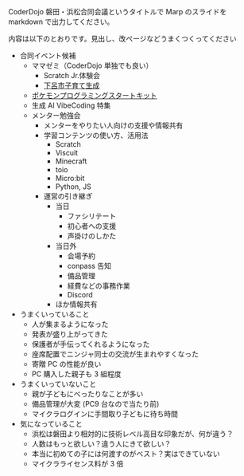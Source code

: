 CoderDojo 磐田・浜松合同会議というタイトルで Marp のスライドを markdown で出力してください。

内容は以下のとおりです。見出し、改ページなどうまくつくってください

- 合同イベント候補
  - ママゼミ（CoderDojo 単独でも良い）
    - Scratch Jr.体験会
    - [下呂市子育て生成](https://www.city.gero.lg.jp/soshiki/48/34129.html)
  - [ポケモンプログラミングスタートキット](https://startkit.pokemon-foundation.or.jp/)
  - 生成 AI VibeCoding 特集
  - メンター勉強会
    - メンターをやりたい人向けの支援や情報共有
    - 学習コンテンツの使い方、活用法
      - Scratch
      - Viscuit
      - Minecraft
      - toio
      - Micro:bit
      - Python, JS
    - 運営の引き継ぎ
      - 当日
        - ファシリテート
        - 初心者への支援
        - 声掛けのしかた
      - 当日外
        - 会場予約
        - conpass 告知
        - 備品管理
        - 経費などの事務作業
        - Discord
      - ほか情報共有
- うまくいっていること
  - 人が集まるようになった
  - 発表が盛り上がってきた
  - 保護者が手伝ってくれるようになった
  - 座席配置でニンジャ同士の交流が生まれやすくなった
  - 寄贈 PC の性能が良い
  - PC 購入した親子も 3 組程度
- うまくいっていないこと
  - 親が子どもにべったりなことが多い
  - 備品管理が大変 (PC9 台なので当たり前)
  - マイクラログインに手間取り子どもに待ち時間
- 気になっていること
  - 浜松は磐田より相対的に技術レベル高目な印象だが、何が違う？
  - 人数はもっと欲しい？違う人にきて欲しい？
  - 本当に初めての子には何渡すのがベスト？実はできていない
  - マイクラライセンス料が 3 倍

